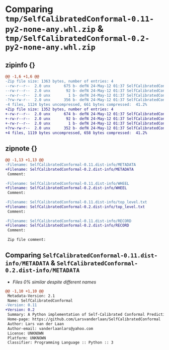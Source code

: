 # Comparing `tmp/SelfCalibratedConformal-0.11-py2-none-any.whl.zip` & `tmp/SelfCalibratedConformal-0.2-py2-none-any.whl.zip`

## zipinfo {}

```diff
@@ -1,6 +1,6 @@
-Zip file size: 1363 bytes, number of entries: 4
--rw-r--r--  2.0 unx      675 b- defN 24-May-12 01:37 SelfCalibratedConformal-0.11.dist-info/METADATA
--rw-r--r--  2.0 unx       92 b- defN 24-May-12 01:37 SelfCalibratedConformal-0.11.dist-info/WHEEL
--rw-r--r--  2.0 unx        1 b- defN 24-May-12 01:37 SelfCalibratedConformal-0.11.dist-info/top_level.txt
-?rw-rw-r--  2.0 unx      356 b- defN 24-May-12 01:37 SelfCalibratedConformal-0.11.dist-info/RECORD
-4 files, 1124 bytes uncompressed, 661 bytes compressed:  41.2%
+Zip file size: 1352 bytes, number of entries: 4
+-rw-r--r--  2.0 unx      674 b- defN 24-May-12 01:37 SelfCalibratedConformal-0.2.dist-info/METADATA
+-rw-r--r--  2.0 unx       92 b- defN 24-May-12 01:37 SelfCalibratedConformal-0.2.dist-info/WHEEL
+-rw-r--r--  2.0 unx        1 b- defN 24-May-12 01:37 SelfCalibratedConformal-0.2.dist-info/top_level.txt
+?rw-rw-r--  2.0 unx      352 b- defN 24-May-12 01:37 SelfCalibratedConformal-0.2.dist-info/RECORD
+4 files, 1119 bytes uncompressed, 658 bytes compressed:  41.2%
```

## zipnote {}

```diff
@@ -1,13 +1,13 @@
-Filename: SelfCalibratedConformal-0.11.dist-info/METADATA
+Filename: SelfCalibratedConformal-0.2.dist-info/METADATA
 Comment: 
 
-Filename: SelfCalibratedConformal-0.11.dist-info/WHEEL
+Filename: SelfCalibratedConformal-0.2.dist-info/WHEEL
 Comment: 
 
-Filename: SelfCalibratedConformal-0.11.dist-info/top_level.txt
+Filename: SelfCalibratedConformal-0.2.dist-info/top_level.txt
 Comment: 
 
-Filename: SelfCalibratedConformal-0.11.dist-info/RECORD
+Filename: SelfCalibratedConformal-0.2.dist-info/RECORD
 Comment: 
 
 Zip file comment:
```

## Comparing `SelfCalibratedConformal-0.11.dist-info/METADATA` & `SelfCalibratedConformal-0.2.dist-info/METADATA`

 * *Files 0% similar despite different names*

```diff
@@ -1,10 +1,10 @@
 Metadata-Version: 2.1
 Name: SelfCalibratedConformal
-Version: 0.11
+Version: 0.2
 Summary: A Python implementation of Self-Calibrated Conformal Prediction
 Home-page: https://github.com/Larsvanderlaan/SelfCalibratedConformal
 Author: Lars van der Laan
 Author-email: vanderlaanlars@yahoo.com
 License: UNKNOWN
 Platform: UNKNOWN
 Classifier: Programming Language :: Python :: 3
```


